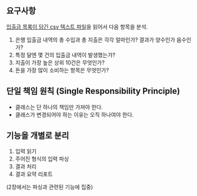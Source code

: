 ## 요구사항

[입출금 목록이 담긴 csv 텍스트 파일](https://github.com/jisupark123/Real-World-Software-Development/blob/main/src/main/resources/bank-data-simple.csv)을 읽어서 다음 항목을 분석.

1. 은행 입출금 내역의 총 수입과 총 지출은 각각 얼마인가? 결과가 양수인가 음수인가?
2. 특정 달엔 몇 건의 입출금 내역이 발생했는가?
3. 지출이 가장 높은 상위 10건은 무엇인가?
4. 돈을 가장 많이 소비하는 항목은 무엇인가?

## 단일 책임 원칙 (Single Responsibility Principle)

- 클래스는 단 하나의 책임만 가져야 한다.
- 클래스가 변경되어야 하는 이유는 오직 하나여야 한다.

## 기능을 개별로 분리

1. 입력 읽기
2. 주어진 형식의 입력 파싱
3. 결과 처리
4. 결과 요약 리포트

(2장에서는 파싱과 관련된 기능에 집중)